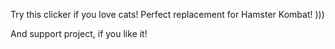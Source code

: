 Try this clicker if you love cats!
Perfect replacement for Hamster Kombat! )))

And support project, if you like it!